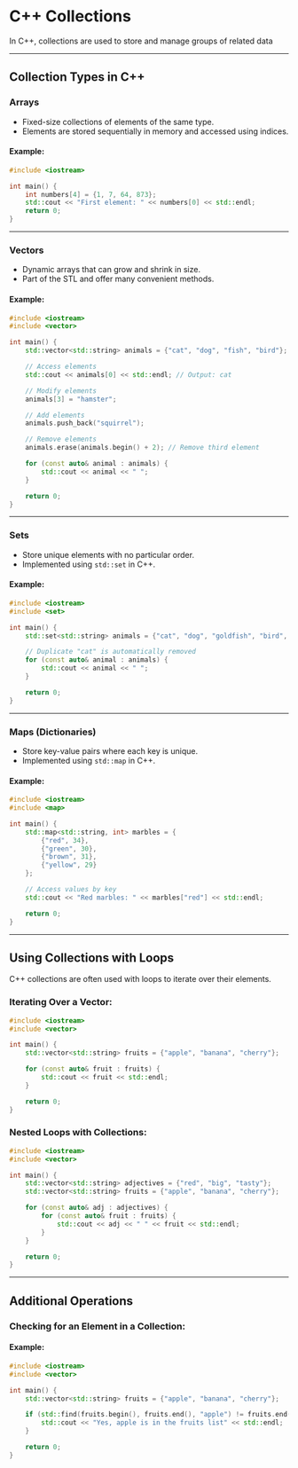 # C++ Collections
In C++, collections are used to store and manage groups of related data

---

## Collection Types in C++

### Arrays
- Fixed-size collections of elements of the same type.
- Elements are stored sequentially in memory and accessed using indices.

#### Example:
```cpp
#include <iostream>

int main() {
    int numbers[4] = {1, 7, 64, 873};
    std::cout << "First element: " << numbers[0] << std::endl;
    return 0;
}
```

---

### Vectors
- Dynamic arrays that can grow and shrink in size.
- Part of the STL and offer many convenient methods.

#### Example:
```cpp
#include <iostream>
#include <vector>

int main() {
    std::vector<std::string> animals = {"cat", "dog", "fish", "bird"};

    // Access elements
    std::cout << animals[0] << std::endl; // Output: cat

    // Modify elements
    animals[3] = "hamster";

    // Add elements
    animals.push_back("squirrel");

    // Remove elements
    animals.erase(animals.begin() + 2); // Remove third element

    for (const auto& animal : animals) {
        std::cout << animal << " ";
    }

    return 0;
}
```

---

### Sets
- Store unique elements with no particular order.
- Implemented using `std::set` in C++.

#### Example:
```cpp
#include <iostream>
#include <set>

int main() {
    std::set<std::string> animals = {"cat", "dog", "goldfish", "bird", "cat"};

    // Duplicate "cat" is automatically removed
    for (const auto& animal : animals) {
        std::cout << animal << " ";
    }

    return 0;
}
```

---

### Maps (Dictionaries)
- Store key-value pairs where each key is unique.
- Implemented using `std::map` in C++.

#### Example:
```cpp
#include <iostream>
#include <map>

int main() {
    std::map<std::string, int> marbles = {
        {"red", 34},
        {"green", 30},
        {"brown", 31},
        {"yellow", 29}
    };

    // Access values by key
    std::cout << "Red marbles: " << marbles["red"] << std::endl;

    return 0;
}
```

---

## Using Collections with Loops
C++ collections are often used with loops to iterate over their elements.

### Iterating Over a Vector:
```cpp
#include <iostream>
#include <vector>

int main() {
    std::vector<std::string> fruits = {"apple", "banana", "cherry"};

    for (const auto& fruit : fruits) {
        std::cout << fruit << std::endl;
    }

    return 0;
}
```

### Nested Loops with Collections:
```cpp
#include <iostream>
#include <vector>

int main() {
    std::vector<std::string> adjectives = {"red", "big", "tasty"};
    std::vector<std::string> fruits = {"apple", "banana", "cherry"};

    for (const auto& adj : adjectives) {
        for (const auto& fruit : fruits) {
            std::cout << adj << " " << fruit << std::endl;
        }
    }

    return 0;
}
```

---

## Additional Operations

### Checking for an Element in a Collection:
#### Example:
```cpp
#include <iostream>
#include <vector>

int main() {
    std::vector<std::string> fruits = {"apple", "banana", "cherry"};

    if (std::find(fruits.begin(), fruits.end(), "apple") != fruits.end()) {
        std::cout << "Yes, apple is in the fruits list" << std::endl;
    }

    return 0;
}
```

